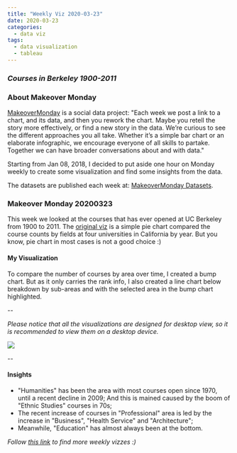 ```yaml
---
title: "Weekly Viz 2020-03-23"
date: 2020-03-23
categories:
  - data viz
tags:
  - data visualization
  - tableau
---
```


### *Courses in Berkeley 1900-2011*


### About Makeover Monday

[MakeoverMonday](http://www.makeovermonday.co.uk/) is a social data project:
"Each week we post a link to a chart, and its data, and then you rework the chart.
Maybe you retell the story more effectively, or find a new story in the data.
We’re curious to see the different approaches you all take. Whether it’s a simple bar chart or an elaborate infographic, we encourage everyone of all skills to partake.
Together we can have broader conversations about and with data."

Starting from Jan 08, 2018, I decided to put aside one hour on Monday weekly to create some visualization and find some insights from the data.

The datasets are published each week at: [MakeoverMonday Datasets](http://www.makeovermonday.co.uk/data/).

### Makeover Monday 20200323

This week we looked at the courses that has ever opened at UC Berkeley from 1900 to 2011. The [original viz](http://uccliometric.org/course-interactive-dashboard/) is a simple pie chart compared the course counts by fields at four universities in California by year. But you know, pie chart in most cases is not a good choice :)

#### My Visualization

To compare the number of courses by area over time, I created a bump chart. But as it only carries the rank info, I also created a line chart below breakdown by sub-areas and with the selected area in the bump chart highlighted.      

--  

*Please notice that all the visualizations are designed for desktop view, so it is recommended to view them on a desktop device.*  

<div class='tableauPlaceholder' id='viz1585018836465' style='position: relative'>
<noscript><a href='#'>
  <img alt=' ' src='https:&#47;&#47;public.tableau.com&#47;static&#47;images&#47;Ma&#47;MakeOverMonday2020316CoursesinBerkeley1900-2011&#47;CoursesinBerkeley&#47;1_rss.png' style='border: none' />
</a></noscript>
<object class='tableauViz'  style='display:none;'>
  <param name='host_url' value='https%3A%2F%2Fpublic.tableau.com%2F' />
  <param name='embed_code_version' value='3' />
  <param name='site_root' value='' />
  <param name='name' value='MakeOverMonday2020316CoursesinBerkeley1900-2011&#47;CoursesinBerkeley' />
  <param name='tabs' value='no' />
  <param name='toolbar' value='yes' />
  <param name='static_image' value='https:&#47;&#47;public.tableau.com&#47;static&#47;images&#47;Ma&#47;MakeOverMonday2020316CoursesinBerkeley1900-2011&#47;CoursesinBerkeley&#47;1.png' />
  <param name='animate_transition' value='yes' />
  <param name='display_static_image' value='yes' />
  <param name='display_spinner' value='yes' />
  <param name='display_overlay' value='yes' />
  <param name='display_count' value='yes' />
</object></div>       
<script type='text/javascript'>       
  var divElement = document.getElementById('viz1585018836465');       
  var vizElement = divElement.getElementsByTagName('object')[0];       
  if ( divElement.offsetWidth > 800 ) { vizElement.style.width='1000px';vizElement.style.height='1027px';} else if ( divElement.offsetWidth > 500 ) { vizElement.style.width='1000px';vizElement.style.height='1027px';} else { vizElement.style.width='100%';vizElement.style.height='927px';}   
  var scriptElement = document.createElement('script');               
  scriptElement.src = 'https://public.tableau.com/javascripts/api/viz_v1.js';
  vizElement.parentNode.insertBefore(scriptElement, vizElement);            
</script>
  
  
--  

#### Insights
* "Humanities" has been the area with most courses open since 1970, until a recent decline in 2009; And this is mained caused by the boom of "Ethnic Studies" courses in 70s;  
* The recent increase of courses in "Professional" area is led by the increase in "Business", "Health Service" and "Architecture";  
* Meanwhile, "Education" has almost always been at the bottom.  


*Follow [this link](https://yudong-94.github.io/personal-website/project/MakeOverMonday2020/) to find more weekly vizzes :)*